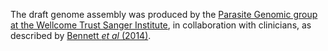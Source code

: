 [//]: # (Created by ./bin/manage_files.pl from ./species/Spirometra_erinaceieuropaei/PRJEB1202/Spirometra_erinaceieuropaei_PRJEB1202.assembly.html on Thu Jun 11 13:45:48 2020)
The draft genome assembly was produced by the [Parasite Genomic group at the Wellcome Trust Sanger Institute](http://www.sanger.ac.uk/research/projects/parasitegenomics/), in collaboration with clinicians, as described by [Bennett _et al_ (2014)](http://europepmc.org/abstract/MED/25413302).
